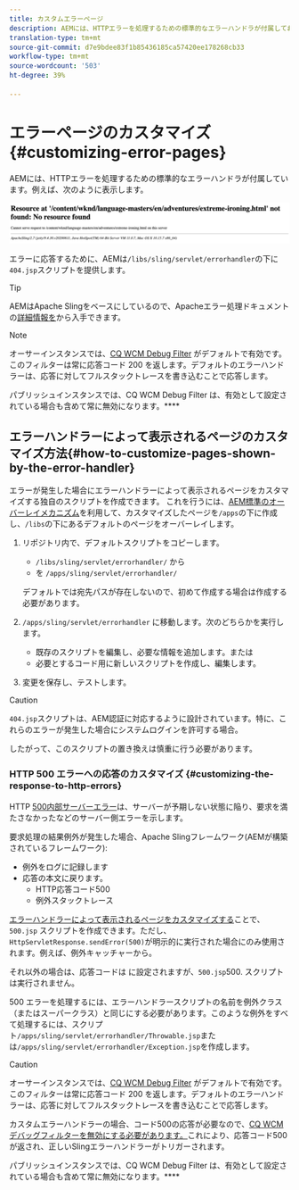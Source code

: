 ```yaml
---
title: カスタムエラーページ
description: AEMには、HTTPエラーを処理するための標準的なエラーハンドラが付属しており、これはカスタマイズできます。
translation-type: tm+mt
source-git-commit: d7e9bdee83f1b85436185ca57420ee178268cb33
workflow-type: tm+mt
source-wordcount: '503'
ht-degree: 39%

---
```



# エラーページのカスタマイズ {#customizing-error-pages}

AEMには、HTTPエラーを処理するための標準的なエラーハンドラが付属しています。例えば、次のように表示します。

![標準エラーメッセージ](assets/error-message-standard.png)

エラーに応答するために、AEMは`/libs/sling/servlet/errorhandler`の下に`404.jsp`スクリプトを提供します。

>[!TIP]
>
>AEMはApache Slingをベースにしているので、Apacheエラー処理ドキュメントの[詳細情報を](https://sling.apache.org/documentation/the-sling-engine/errorhandling.html)から入手できます。

>[!NOTE]
>
>オーサーインスタンスでは、[CQ WCM Debug Filter](/help/implementing/deploying/configuring-osgi.md) がデフォルトで有効です。このフィルターは常に応答コード 200 を返します。デフォルトのエラーハンドラーは、応答に対してフルスタックトレースを書き込むことで応答します。
>
>パブリッシュインスタンスでは、CQ WCM Debug Filter は、有効として設定されている場合も含めて常に無効になります。****

## エラーハンドラーによって表示されるページのカスタマイズ方法{#how-to-customize-pages-shown-by-the-error-handler}

エラーが発生した場合にエラーハンドラーによって表示されるページをカスタマイズする独自のスクリプトを作成できます。 これを行うには、[AEM標準のオーバーレイメカニズム](/help/implementing/developing/introduction/overlays.md)を利用して、カスタマイズしたページを`/apps`の下に作成し、`/libs`の下にあるデフォルトのページをオーバーレイします。

1. リポジトリ内で、デフォルトスクリプトをコピーします。

   * `/libs/sling/servlet/errorhandler/` から
   * を `/apps/sling/servlet/errorhandler/`

   デフォルトでは宛先パスが存在しないので、初めて作成する場合は作成する必要があります。

1. `/apps/sling/servlet/errorhandler` に移動します。次のどちらかを実行します。

   * 既存のスクリプトを編集し、必要な情報を追加します。または
   * 必要とするコード用に新しいスクリプトを作成し、編集します。

1. 変更を保存し、テストします。

>[!CAUTION]
>
>`404.jsp`スクリプトは、AEM認証に対応するように設計されています。特に、これらのエラーが発生した場合にシステムログインを許可する場合。
>
>したがって、このスクリプトの置き換えは慎重に行う必要があります。

### HTTP 500 エラーへの応答のカスタマイズ {#customizing-the-response-to-http-errors}

HTTP [500内部サーバーエラー](https://www.w3.org/Protocols/rfc2616/rfc2616-sec10.html)は、サーバーが予期しない状態に陥り、要求を満たさなかったなどのサーバー側エラーを示します。

要求処理の結果例外が発生した場合、Apache Slingフレームワーク(AEMが構築されているフレームワーク):

* 例外をログに記録します
* 応答の本文に戻ります。
   * HTTP応答コード500
   * 例外スタックトレース

[エラーハンドラーによって表示されるページをカスタマイズする](#how-to-customize-pages-shown-by-the-error-handler)ことで、`500.jsp` スクリプトを作成できます。ただし、`HttpServletResponse.sendError(500)`が明示的に実行された場合にのみ使用されます。例えば、例外キャッチャーから。

それ以外の場合は、応答コードは に設定されますが、`500.jsp`500.  スクリプトは実行されません。

500 エラーを処理するには、エラーハンドラースクリプトの名前を例外クラス（またはスーパークラス）と同じにする必要があります。このような例外をすべて処理するには、スクリプト`/apps/sling/servlet/errorhandler/Throwable.jsp`または`/apps/sling/servlet/errorhandler/Exception.jsp`を作成します。

>[!CAUTION]
>
>オーサーインスタンスでは、[CQ WCM Debug Filter](/help/implementing/deploying/configuring-osgi.md) がデフォルトで有効です。このフィルターは常に応答コード 200 を返します。デフォルトのエラーハンドラーは、応答に対してフルスタックトレースを書き込むことで応答します。
>
>カスタムエラーハンドラーの場合、コード500の応答が必要なので、[CQ WCMデバッグフィルターを無効にする必要があります。](/help/implementing/deploying/configuring-osgi.md)これにより、応答コード500が返され、正しいSlingエラーハンドラーがトリガーされます。
>
>パブリッシュインスタンスでは、CQ WCM Debug Filter は、有効として設定されている場合も含めて常に無効になります。****
